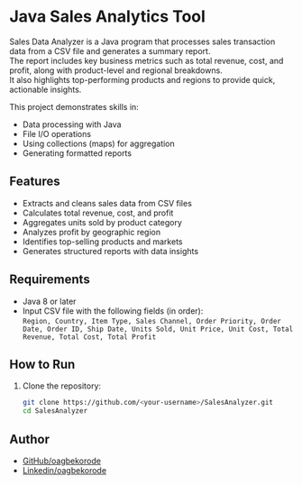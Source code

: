 
# Java Sales Analytics Tool

Sales Data Analyzer is a Java program that processes sales transaction data from a CSV file and generates a summary report.  
The report includes key business metrics such as total revenue, cost, and profit, along with product-level and regional breakdowns.  
It also highlights top-performing products and regions to provide quick, actionable insights.

This project demonstrates skills in:
- Data processing with Java  
- File I/O operations  
- Using collections (maps) for aggregation  
- Generating formatted reports
## Features

- Extracts and cleans sales data from CSV files
- Calculates total revenue, cost, and profit
- Aggregates units sold by product category
- Analyzes profit by geographic region
- Identifies top-selling products and markets
- Generates structured reports with data insights

## Requirements
- Java 8 or later  
- Input CSV file with the following fields (in order):  
  `Region, Country, Item Type, Sales Channel, Order Priority, Order Date, Order ID, Ship Date, Units Sold, Unit Price, Unit Cost, Total Revenue, Total Cost, Total Profit`


## How to Run
1. Clone the repository:  
   ```bash
   git clone https://github.com/<your-username>/SalesAnalyzer.git
   cd SalesAnalyzer


## Author

- [GitHub/oagbekorode](https://github.com/oagbekorode)
- [Linkedin/oagbekorode](https://www.linkedin.com/in/oagbekorode)

